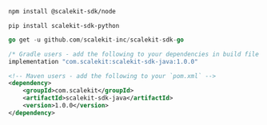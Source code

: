 <CodeWithHeader title="Setup SDK">

<Tabs groupId="tech-stack" queryString>
<TabItem value="nodejs" label="Node.js">

```bash
npm install @scalekit-sdk/node
```

</TabItem>
<TabItem value="py" label="Python">

```shell
pip install scalekit-sdk-python
```

</TabItem>
<TabItem value="golang" label="Go">

```go
go get -u github.com/scalekit-inc/scalekit-sdk-go
```

</TabItem>
<TabItem value="java" label="Java">

```groovy
/* Gradle users - add the following to your dependencies in build file */
implementation "com.scalekit:scalekit-sdk-java:1.0.0"
```

```xml
<!-- Maven users - add the following to your `pom.xml` -->
<dependency>
    <groupId>com.scalekit</groupId>
    <artifactId>scalekit-sdk-java</artifactId>
    <version>1.0.0</version>
</dependency>
```

</TabItem>
</Tabs>
</CodeWithHeader>
